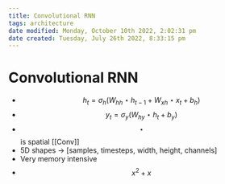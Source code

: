```yaml
---
title: Convolutional RNN
tags: architecture
date modified: Monday, October 10th 2022, 2:02:31 pm
date created: Tuesday, July 26th 2022, 8:33:15 pm
---
```


# Convolutional RNN
- $$h_t = \sigma_h(W_{hh}\star h_{t-1} + W_{xh}\star x_t + b_h)$$
- $$y_t = \sigma_y(W_{hy}\star h_t + b_y)$$
- $$\star$$ is spatial [[Conv]]
- 5D shapes -> [samples, timesteps, width, height, channels]
- Very memory intensive
- $$x^{2}+x$$

